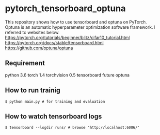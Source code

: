# pytorch_tensorboard_optuna

This repository shows how to use tensorboard and optuna on PyTorch. 
Optuna is an automatic hyperparameter optimization software framework. 
I referred to websites below. 
<br/>
https://pytorch.org/tutorials/beginner/blitz/cifar10_tutorial.html 
https://pytorch.org/docs/stable/tensorboard.html 
https://github.com/optuna/optuna 

## Requirement
python 3.6 
torch 1.4 
torchvision 0.5 
tensorboard 
future 
optuna 

## How to run trainig
```
$ python main.py # for training and evaluation
```

## How to watch tensorboard logs
```
$ tensorboard --logdir runs/ # browse "http://localhost:6006/"
```
